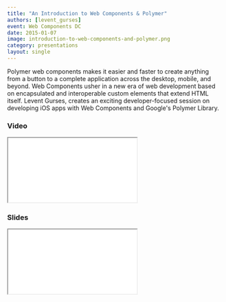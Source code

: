 ```yaml
---
title: "An Introduction to Web Components & Polymer"
authors: [levent_gurses]
event: Web Components DC
date: 2015-01-07
image: introduction-to-web-components-and-polymer.png
category: presentations
layout: single
---
```


Polymer web components makes it easier and faster to create anything from a
button to a complete application across the desktop, mobile, and beyond. Web
Components usher in a new era of web development based on encapsulated and
interoperable custom elements that extend HTML itself. Levent Gurses, creates an
exciting developer-focused session on developing iOS apps with Web Components
and Google's Polymer Library.

<!-- Excerpt -->

### Video

<div class="iframe-wrap">
    <iframe src="//www.youtube.com/embed/1CYeDli9n1U" itemprop="video"></iframe>
</div>

### Slides

<div class="iframe-wrap">
  <iframe src="//www.slideshare.net/slideshow/embed_code/44503159"> </iframe>
</div>
